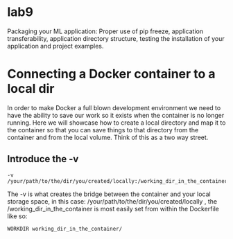 # lab9

Packaging your ML application:  Proper use of pip freeze, application transferability, application directory structure, testing the installation of your application and project examples.

# Connecting a Docker container to a local dir

In order to make Docker a full blown development environment we need to have the ability to save our work so it exists when the container is no longer running. Here we will showcase how to create a local directory and map it to the container so that you can save things to that directory from the container and from the local volume. Think of this as a two way street. 

## Introduce the -v 

```
-v /your/path/to/the/dir/you/created/locally:/working_dir_in_the_container
```

The -v is what creates the bridge between the container and your local storage space, in this case: /your/path/to/the/dir/you/created/locally , the /working_dir_in_the_container is most easily set from within the Dockerfile like so:

```
WORKDIR working_dir_in_the_container/
```





